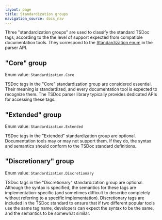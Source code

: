 ```yaml
---
layout: page
title: Standardization groups
navigation_source: docs_nav
---
```


Three "standardization groups" are used to classify the standard TSDoc tags, according to the
the level of support expected from compatible documentation tools. They correspond to the
[Standardization enum](https://github.com/microsoft/tsdoc/blob/main/tsdoc/src/details/Standardization.ts)
in the parser API.

## "Core" group

Enum value: `Standardization.Core`

TSDoc tags in the "Core" standardization group are considered essential. Their meaning is standardized, and
every documentation tool is expected to recognize them. The TSDoc parser library typically provides dedicated
APIs for accessing these tags.

## "Extended" group

Enum value: `Standardization.Extended`

TSDoc tags in the "Extended" standardization group are optional. Documentation tools may or may not support them.
If they do, the syntax and semantics should conform to the TSDoc standard definitions.

## "Discretionary" group

Enum value: `Standardization.Discretionary`

TSDoc tags in the "Discretionary" standardization group are optional. Although the syntax is specified,
the semantics for these tags are implementation-specific (and sometimes difficult to describe completely without
referring to a specific implementation). Discretionary tags are included in the TSDoc standard to ensure that
if two different popular tools use the same tag name, developers can expect the syntax to be the same, and
the semantics to be somewhat similar.

